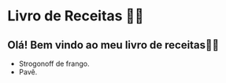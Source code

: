 # Livro de Receitas :man_cook:

## Olá! Bem vindo ao meu livro de receitas:blonde_woman:

- Strogonoff de frango.
- Pavê.

